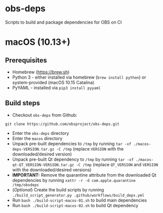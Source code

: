 # obs-deps

Scripts to build and package dependencies for OBS on CI

# macOS (10.13+)

## Prerequisites

* Homebrew (https://brew.sh)
* Python 3 - either installed via homebrew (`brew install python`) or system-provided (macOS 10.15 Catalina)
* PyYAML - installed via `pip3 install pyyaml`

## Build steps

* Checkout `obs-deps` from Github:

```
git clone https://github.com/obsproject/obs-deps.git
```

* Enter the `obs-deps` directory
* Enter the `macos` directory
* Unpack pre-built dependencies to `/tmp` by running `tar -xf ./macos-deps-VERSION.tar.gz -C /tmp` (replace `VERSION` with the downloaded/desired version)
* Unpack pre-built Qt dependency to `/tmp` by running `tar -xf ./macos-qt-QT_VERSION-VERSION.tar.gz -C /tmp` (replace `QT_VERSION` and `VERSION` with the downloaded/desired versions)
* **IMPORTANT:** Remove the quarantine attribute from the downloaded Qt dependencies by running `xattr -r -d com.apple.quarantine /tmp/obsdeps`
* (*Optional*) Create the build scripts by running `./build_script_generator.py .github/workflows/build_deps.yml`
* Run `bash ./build-script-macos-01.sh` to build main dependencies
* Run `bash ./build-script-macos-02.sh` to build Qt dependency
